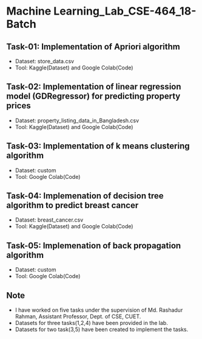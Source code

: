 # Machine Learning_Lab_CSE-464_18-Batch

## Task-01: Implementation of Apriori algorithm
 - Dataset: store_data.csv
 - Tool: Kaggle(Dataset) and Google Colab(Code)

## Task-02: Implementation of linear regression model (GDRegressor) for predicting property prices
 - Dataset: property_listing_data_in_Bangladesh.csv
 - Tool: Kaggle(Dataset) and Google Colab(Code)

## Task-03: Implementation of k means clustering algorithm
 - Dataset: custom
 - Tool: Google Colab(Code)

## Task-04: Implemenation of decision tree algorithm to predict breast cancer
 - Dataset: breast_cancer.csv
 - Tool: Kaggle(Dataset) and Google Colab(Code)

## Task-05: Implemenation of back propagation algorithm
 - Dataset: custom
 - Tool: Google Colab(Code)
  
## Note
- I have worked on five tasks under the supervision of Md. Rashadur Rahman, Assistant Professor, Dept. of CSE, CUET.
- Datasets for three tasks(1,2,4) have been provided in the lab.
- Datasets for two task(3,5) have been created to implement the tasks.
